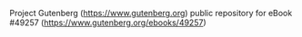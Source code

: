 Project Gutenberg (https://www.gutenberg.org) public repository for eBook #49257 (https://www.gutenberg.org/ebooks/49257)
